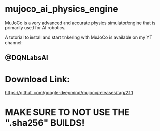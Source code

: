 # mujoco_ai_physics_engine
MuJoCo is a very advanced and accurate physics simulator/engine that is primarily used for AI robotics.

A tutorial to install and start tinkering with MuJoCo is available on my YT channel:
## @DQNLabsAI

# Download Link:

https://github.com/google-deepmind/mujoco/releases/tag/2.1.1

# MAKE SURE TO NOT USE THE ".sha256" BUILDS!



